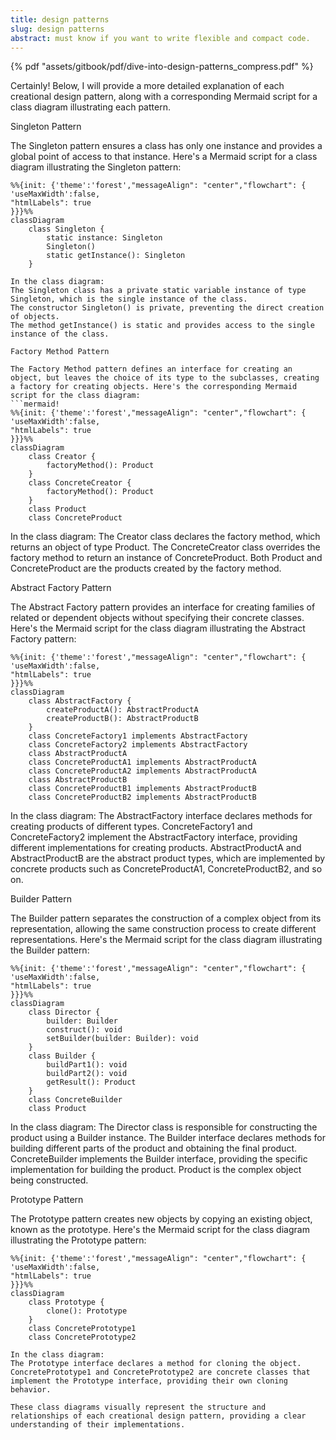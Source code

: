 ```yaml
---
title: design patterns
slug: design patterns
abstract: must know if you want to write flexible and compact code.
---
```


{% pdf "assets/gitbook/pdf/dive-into-design-patterns_compress.pdf" %}


Certainly! Below, I will provide a more detailed explanation of each creational design pattern, along with a corresponding Mermaid script for a class diagram illustrating each pattern.

Singleton Pattern

The Singleton pattern ensures a class has only one instance and provides a global point of access to that instance. Here's a Mermaid script for a class diagram illustrating the Singleton pattern:
```mermaid!
%%{init: {'theme':'forest',"messageAlign": "center","flowchart": { 'useMaxWidth':false,
"htmlLabels": true
}}}%%
classDiagram
    class Singleton {
        static instance: Singleton
        Singleton()
        static getInstance(): Singleton
    }

In the class diagram:
The Singleton class has a private static variable instance of type Singleton, which is the single instance of the class.
The constructor Singleton() is private, preventing the direct creation of objects.
The method getInstance() is static and provides access to the single instance of the class.

Factory Method Pattern

The Factory Method pattern defines an interface for creating an object, but leaves the choice of its type to the subclasses, creating a factory for creating objects. Here's the corresponding Mermaid script for the class diagram:
```mermaid!
%%{init: {'theme':'forest',"messageAlign": "center","flowchart": { 'useMaxWidth':false,
"htmlLabels": true
}}}%%
classDiagram
    class Creator {
        factoryMethod(): Product
    }
    class ConcreteCreator {
        factoryMethod(): Product
    }
    class Product
    class ConcreteProduct
```
In the class diagram:
The Creator class declares the factory method, which returns an object of type Product.
The ConcreteCreator class overrides the factory method to return an instance of ConcreteProduct.
Both Product and ConcreteProduct are the products created by the factory method.

Abstract Factory Pattern

The Abstract Factory pattern provides an interface for creating families of related or dependent objects without specifying their concrete classes. Here's the Mermaid script for the class diagram illustrating the Abstract Factory pattern:

```mermaid!
%%{init: {'theme':'forest',"messageAlign": "center","flowchart": { 'useMaxWidth':false,
"htmlLabels": true
}}}%%
classDiagram
    class AbstractFactory {
        createProductA(): AbstractProductA
        createProductB(): AbstractProductB
    }
    class ConcreteFactory1 implements AbstractFactory
    class ConcreteFactory2 implements AbstractFactory
    class AbstractProductA 
    class ConcreteProductA1 implements AbstractProductA
    class ConcreteProductA2 implements AbstractProductA
    class AbstractProductB
    class ConcreteProductB1 implements AbstractProductB
    class ConcreteProductB2 implements AbstractProductB
```
In the class diagram:
The AbstractFactory interface declares methods for creating products of different types.
ConcreteFactory1 and ConcreteFactory2 implement the AbstractFactory interface, providing different implementations for creating products.
AbstractProductA and AbstractProductB are the abstract product types, which are implemented by concrete products such as ConcreteProductA1, ConcreteProductB2, and so on.

Builder Pattern

The Builder pattern separates the construction of a complex object from its representation, allowing the same construction process to create different representations. Here's the Mermaid script for the class diagram illustrating the Builder pattern:

```mermaid!
%%{init: {'theme':'forest',"messageAlign": "center","flowchart": { 'useMaxWidth':false,
"htmlLabels": true
}}}%%
classDiagram
    class Director {
        builder: Builder
        construct(): void
        setBuilder(builder: Builder): void
    }
    class Builder {
        buildPart1(): void
        buildPart2(): void
        getResult(): Product
    }
    class ConcreteBuilder
    class Product
```

In the class diagram:
The Director class is responsible for constructing the product using a Builder instance.
The Builder interface declares methods for building different parts of the product and obtaining the final product.
ConcreteBuilder implements the Builder interface, providing the specific implementation for building the product.
Product is the complex object being constructed.

Prototype Pattern

The Prototype pattern creates new objects by copying an existing object, known as the prototype. Here's the Mermaid script for the class diagram illustrating the Prototype pattern:

```mermaid!
%%{init: {'theme':'forest',"messageAlign": "center","flowchart": { 'useMaxWidth':false,
"htmlLabels": true
}}}%%
classDiagram
    class Prototype {
        clone(): Prototype
    }
    class ConcretePrototype1
    class ConcretePrototype2

In the class diagram:
The Prototype interface declares a method for cloning the object.
ConcretePrototype1 and ConcretePrototype2 are concrete classes that implement the Prototype interface, providing their own cloning behavior.

These class diagrams visually represent the structure and relationships of each creational design pattern, providing a clear understanding of their implementations.
